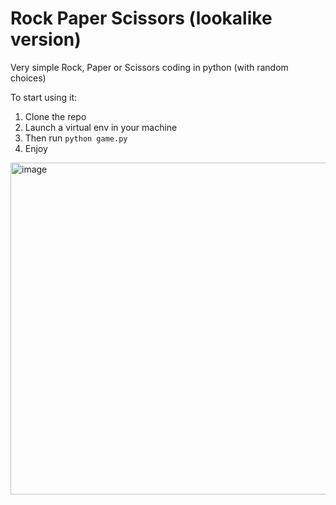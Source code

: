 # Rock Paper Scissors (lookalike version)

Very simple Rock, Paper or Scissors coding in python (with random choices)

To start using it:
1. Clone the repo
2. Launch a virtual env in your machine
3. Then run `python game.py`
4. Enjoy

<img width="531" alt="image" src="https://user-images.githubusercontent.com/54354166/220091063-0ecc3fd8-2f1a-4876-a32b-24455a85f3bc.png">
